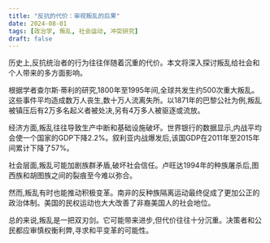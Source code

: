 ```yaml
---
title: "反抗的代价：审视叛乱的后果"
date: 2024-08-01
tags: [政治学, 叛乱, 社会运动, 冲突研究]
draft: false
---
```


历史上,反抗统治者的行为往往伴随着沉重的代价。本文将深入探讨叛乱给社会和个人带来的多方面影响。

根据学者查尔斯·蒂利的研究,1800年至1995年间,全球共发生约500次重大叛乱。这些事件平均造成数万人丧生,数十万人流离失所。以1871年的巴黎公社为例,叛乱被镇压后有2万多名起义者被处决,另有4万多人被驱逐或流放。

经济方面,叛乱往往导致生产中断和基础设施破坏。世界银行的数据显示,内战平均会使一个国家的GDP下降2.2%。叙利亚内战爆发后,该国GDP在2011年至2015年间累计下降了57%。

社会层面,叛乱可能加剧族群矛盾,破坏社会信任。卢旺达1994年的种族屠杀后,图西族和胡图族之间的裂痕至今难以弥合。

然而,叛乱有时也能推动积极变革。南非的反种族隔离运动最终促成了更加公正的政治体制。美国的民权运动也大大改善了非裔美国人的社会地位。

总的来说,叛乱是一把双刃剑。它可能带来进步,但代价往往十分沉重。决策者和公民都应审慎权衡利弊,寻求和平变革的可能性。